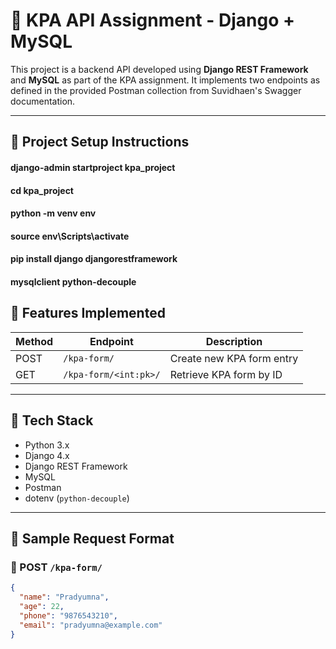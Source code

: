 # 📌 KPA API Assignment - Django + MySQL

This project is a backend API developed using **Django REST Framework** and **MySQL** as part of the KPA assignment. It implements two endpoints as defined in the provided Postman collection from Suvidhaen's Swagger documentation.

---
## 🚀 Project Setup Instructions

#### django-admin startproject kpa_project
#### cd kpa_project
#### python -m venv env
#### source env\Scripts\activate
#### pip install django djangorestframework 
#### mysqlclient python-decouple


## 🚀 Features Implemented

| Method | Endpoint               | Description                  |
|--------|------------------------|------------------------------|
| POST   | `/kpa-form/`           | Create new KPA form entry    |
| GET    | `/kpa-form/<int:pk>/`  | Retrieve KPA form by ID      |

---

## 🧰 Tech Stack

- Python 3.x
- Django 4.x
- Django REST Framework
- MySQL
- Postman
- dotenv (`python-decouple`)

---

## 🧪 Sample Request Format

### 🔹 POST `/kpa-form/`
```json
{
  "name": "Pradyumna",
  "age": 22,
  "phone": "9876543210",
  "email": "pradyumna@example.com"
}
